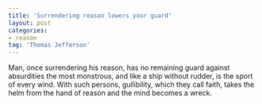 ```yaml
---
title: 'Surrendering reason lowers your guard'
layout: post
categories:
- reason
tag: 'Thomas Jefferson'
---
```


Man, once surrendering his reason, has no remaining guard against absurdities the most monstrous, and like a ship without rudder, is the sport of every wind. With such persons, gullibility, which they call faith, takes the helm from the hand of reason and the mind becomes a wreck.